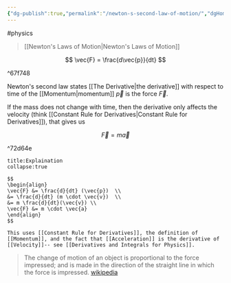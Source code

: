 ```yaml
---
{"dg-publish":true,"permalink":"/newton-s-second-law-of-motion/","dgHomeLink":true,"dgPassFrontmatter":false,"dgShowLocalGraph":true}
---
```


#physics 
> [[Newton's Laws of Motion|Newton's Laws of Motion]]

$$
\vec{F} = \frac{d\vec{p}}{dt}
$$

^67f748

Newton's second law states [[The Derivative|the derivative]] with respect to time of the [[Momentum|momentum]] $\vec{p}$ is the force $\vec{F}$.

If the mass does not change with time, then the derivative only affects the velocity (think [[Constant Rule for Derivatives|Constant Rule for Derivatives]]), that gives us

$$
\vec{F} = m \vec{a}
$$

^72d64e

```ad-hint
title:Explaination
collapse:true

$$
\begin{align}
\vec{F} &= \frac{d}{dt} (\vec{p})  \\
&= \frac{d}{dt} (m \cdot \vec{v})  \\
&= m \frac{d}{dt}(\vec{v}) \\
\vec{F} &= m \cdot \vec{a}
\end{align}
$$

This uses [[Constant Rule for Derivatives]], the definition of [[Momentum]], and the fact that [[Acceleration]] is the derivative of [[Velocity]]-- see [[Derivatives and Integrals for Physics]].

```

>The change of motion of an object is proportional to the force impressed; and is made in the direction of the straight line in which the force is impressed.
>[wikipedia](https://en.wikipedia.org/wiki/Newton%27s_laws_of_motion)
